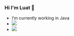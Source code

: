 ### Hi I'm Luat 👋

- I’m currently working in Java
- ![](https://github-readme-stats.vercel.app/api/top-langs/?username=luatpt&hide=tsql)
- ![](https://komarev.com/ghpvc/?username=luatpt&color=green)
